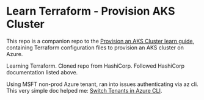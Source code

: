 # Learn Terraform - Provision AKS Cluster

This repo is a companion repo to the [Provision an AKS Cluster learn guide](https://learn.hashicorp.com/terraform/kubernetes/provision-aks-cluster), containing Terraform configuration files to provision an AKS cluster on Azure.

Learning Terraform. Cloned repo from HashiCorp. Followed HashiCorp documentation listed above.

Using MSFT non-prod Azure tenant, ran into issues authenticating via az cli. This very simple doc helped me: [Switch Tenants in Azure CLI](https://dallin.blog/switch-tenants-in-azure-cli/).

